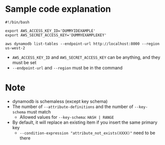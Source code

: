 # Sample code explanation

```
#!/bin/bash

export AWS_ACCESS_KEY_ID='DUMMYIDEXAMPLE'
export AWS_SECRET_ACCESS_KEY='DUMMYEXAMPLEKEY'

aws dynamodb list-tables --endpoint-url http://localhost:8000 --region us-west-2
```

* `AWS_ACCESS_KEY_ID` and `AWS_SECRET_ACCESS_KEY` can be anything, and they must be set
* `--endpoint-url` and `--region` must be in the command

# Note
* dynamodb is schemaless (except key schema)
* The number of `--attribute-definitions` and the number of `--key-schema` must match
  * Allowed values for `--key-schema`: `HASH | RANGE`
* By default, it will replace an existing item if you insert the same primary key
  * `--condition-expression "attribute_not_exists(XXXX)"` need to be there



